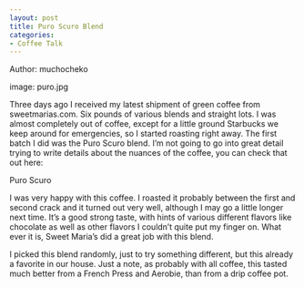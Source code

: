 ```yaml
---
layout: post
title: Puro Scuro Blend
categories:
- Coffee Talk
---
```

Author: muchocheko

image: puro.jpg

Three days ago I received my latest shipment of green coffee from sweetmarias.com. Six pounds of various blends and straight lots. I was almost completely out of coffee, except for a little ground Starbucks we keep around for emergencies, so I started roasting right away. The first batch I did was the Puro Scuro blend. I’m not going to go into great detail trying to write details about the nuances of the coffee, you can check that out here:

Puro Scuro

I was very happy with this coffee. I roasted it probably between the first and second crack and it turned out very well, although I may go a little longer next time. It’s a good strong taste, with hints of various different flavors like chocolate as well as other flavors I couldn’t quite put my finger on. What ever it is, Sweet Maria’s did a great job with this blend.

I picked this blend randomly, just to try something different, but this already a favorite in our house. Just a note, as probably with all coffee, this tasted much better from a French Press and Aerobie, than from a drip coffee pot. 
